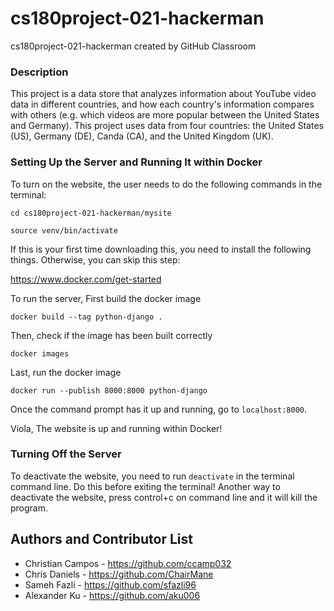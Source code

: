 # cs180project-021-hackerman
cs180project-021-hackerman created by GitHub Classroom      

### Description
This project is a data store that analyzes information about YouTube video data in different countries, and how each country's information compares with others (e.g. which videos are more popular between the United States and Germany). This project uses data from four countries: the United States (US), Germany (DE), Canda (CA), and the United Kingdom (UK).

### Setting Up the Server and Running It within Docker
To turn on the website, the user needs to do the following commands in the terminal:

`cd cs180project-021-hackerman/mysite`

`source venv/bin/activate`

If this is your first time downloading this, you need to install the following things. Otherwise, you can skip this step:

https://www.docker.com/get-started 

To run the server, First build the docker image

`docker build --tag python-django . `

Then, check if the image has been built correctly

`docker images`

Last, run the docker image

`docker run --publish 8000:8000 python-django`

Once the command prompt has it up and running, go to `localhost:8000`.

Viola, The website is up and running within Docker!

### Turning Off the Server
To deactivate the website, you need to run `deactivate` in the terminal command line. Do this before exiting the terminal! 
Another way to deactivate the website, press control+c on command line and it will kill the program.

## Authors and Contributor List

* Christian Campos - https://github.com/ccamp032
* Chris Daniels - https://github.com/ChairMane
* Sameh Fazli - https://github.com/sfazli96
* Alexander Ku - https://github.com/aku006
